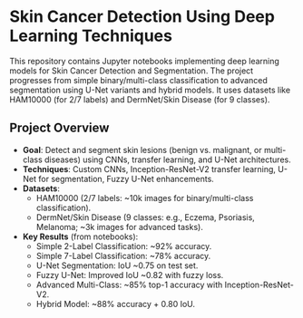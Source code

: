 # Skin Cancer Detection Using Deep Learning Techniques
This repository contains Jupyter notebooks implementing deep learning models for Skin Cancer Detection and Segmentation. The project progresses from simple binary/multi-class classification to advanced segmentation using U-Net variants and hybrid models. It uses datasets like HAM10000 (for 2/7 labels) and DermNet/Skin Disease (for 9 classes).

## Project Overview
- **Goal**: Detect and segment skin lesions (benign vs. malignant, or multi-class diseases) using CNNs, transfer learning, and U-Net architectures.
- **Techniques**: Custom CNNs, Inception-ResNet-V2 transfer learning, U-Net for segmentation, Fuzzy U-Net enhancements.
- **Datasets**:
  - HAM10000 (2/7 labels: ~10k images for binary/multi-class classification).
  - DermNet/Skin Disease (9 classes: e.g., Eczema, Psoriasis, Melanoma; ~3k images for advanced tasks).
- **Key Results** (from notebooks):
  - Simple 2-Label Classification: ~92% accuracy.
  - Simple 7-Label Classification: ~78% accuracy.
  - U-Net Segmentation: IoU ~0.75 on test set.
  - Fuzzy U-Net: Improved IoU ~0.82 with fuzzy loss.
  - Advanced Multi-Class: ~85% top-1 accuracy with Inception-ResNet-V2.
  - Hybrid Model: ~88% accuracy + 0.80 IoU.

  
